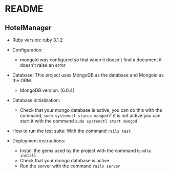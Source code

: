 # README

## HotelManager

* Ruby version: 
    ruby 3.1.2

* Configuration:
  - mongoid was configured so that when it doesn't find a document it doesn't raise an error

* Database:
    This project uses MongoDB as the database and Mongoid as the ORM.

    * MongoDB version: [6.0.4]

* Database initialization:
  - Check that your mongo database is active, you can do this with the command, `sudo systemctl status mongod`
      if it is not active you can start it with the command `sudo systemctl start mongod`

* How to run the test suite:
    With the command `rails test`

* Deployment instructions:
    - Install the gems used by the project with the command `bundle install`
    - Check that your mongo database is active
    - Run the server with the command `rails server`
